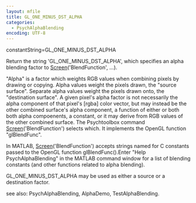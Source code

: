 ```yaml
---
layout: mfile
title: GL_ONE_MINUS_DST_ALPHA
categories:
  - PsychAlphaBlending
encoding: UTF-8
---
```


constantString=GL\_ONE\_MINUS\_DST\_ALPHA

Return the string 'GL\_ONE\_MINUS\_DST\_ALPHA', which specifies an alpha
blending factor to [Screen](/docs/Screen)('BlendFunction', ...).

"Alpha" is a factor which weights RGB values when combining pixels by
drawing or copying.  Alpha values weight the pixels drawn, the "source
surface".   Separate alpha values weight the pixels drawn onto, the
"destination surface".   A given pixel's alpha factor is not necessarily
the alpha component of that pixel's [rgba] color vector, but may instead
be the other combined surface's alpha component, a function of either or
both both alpha compoenents, a constant, or it may derive from RGB values
of the other combined surface.  The Psychtoolbox command
[Screen](/docs/Screen)('BlendFunction') selects which. It implements the OpenGL function
"glBlendFunc".

In MATLAB, [Screen](/docs/Screen)('BlendFunction') accepts strings named for C constants
passed to the OpenGL function glBlendFunc().Enter "Help
PsychAlphaBlending" in the MATLAB command window for a list of blending
constants (and other functions related to alpha blending).

GL\_ONE\_MINUS\_DST\_ALPHA may be used as either a source or a destination
factor.


see also: PsychAlphaBlending, AlphaDemo, TestAlphaBlending.